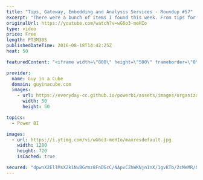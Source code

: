 ```yaml
---
title: "Tips, Gateway, Embedding and Analysis Services - Roundup #57"
excerpt: "There were a bunch of items I found this week. From tips for beginners, to some gateway updates and items for Analysis Services. I have a few bonus links down below that weren't included in the video.  Top 10 Tips for Getting Started with Power BI (@ExceleratorBI) http://exceleratorbi.com.au/top-10-tips-getting-started-power-bi/"
originalUrl: https://youtube.com/watch?v=wG6o3-meHIo
type: video
price: Free
length: PT3M30S
publishedDateTime: 2016-08-18T14:42:25Z
heat: 50

featuredContent: "<iframe width=\"800\" height=\"500\" frameborder=\"0\" src=\"https://www.youtube.com/embed/wG6o3-meHIo\" allow=\"accelerometer; autoplay; encrypted-media; gyroscope; picture-in-picture\" allowfullscreen></iframe>"

provider:
  name: Guy in a Cube
  domain: guyinacube.com
  images:
    - url: https://everyday-cc.github.io/powerbi/assets/images/organizations/guyinacube.com-50x50.jpg
      width: 50
      height: 50

topics:
  - Power BI

images:
  - url: https://i.ytimg.com/vi/wG6o3-meHIo/maxresdefault.jpg
    width: 1280
    height: 720
    isCached: true

secured: "dpwnX2EllMsXZk1NvBGrmz8FnDGcC/NApvCZhWKNjn1nX/1gvKTb/2cMeMR/0mVlbyRp9B/avnhoY8Ma497+bmnDBpTxpzdjovAts8tkXu/Q4Znuk9ajmMXAS7PJThO0aW5IE2lLE+p8rTSkZCHyh1fecSqY+u6KV4zQl6kulJ1cf/CT7m9GWai8K5iLNAWG10c64FfFzn39JZaD8rXQg0sYDi/H5Jdd8qK7ZgdPiRm91bva6h0aPQaw4ttZBy/3vP3C3l4iSwhWFCbQeAopSXyVmUlyldH43aCh3iz8BwmxOHrYfEbNAdx+h7RgwBjlTXKeXlTlIBj09nhIDGyWggA9v0uUKaS9/OPOIbsIZ6FOLHwJ9DRjyapPlPKWZwhAg77n44E8G/C76Ur85i8Jnra5mGZOvX/OYsqyYw83F3c=;f+0VV7y90VQCWL0F4NG33Q=="
---
```


